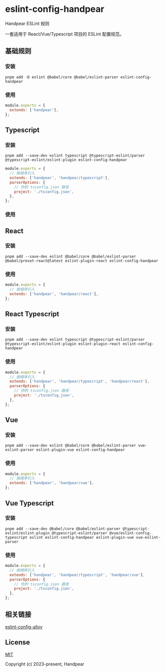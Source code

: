 # eslint-config-handpear

Handpear ESLint 规则

一套适用于 React/Vue/Typescript 项目的 ESLint 配置规范。

## 基础规则

### 安装

```shell
pnpm add -D eslint @babel/core @babel/eslint-parser eslint-config-handpear
```

### 使用

```js
module.exports = {
  extends: ['handpear'],
};
```

## Typescript

### 安装

```shell
pnpm add --save-dev eslint typescript @typescript-eslint/parser @typescript-eslint/eslint-plugin eslint-config-handpear
```

```js
module.exports = {
  // 按顺序引入
  extends: ['handpear', 'handpear/typescript'],
  parserOptions: {
    // 你的 tsconfig.json 路径
    project: './tsconfig.json',
  },
};
```

### 使用

## React

### 安装

```shell
pnpm add --save-dev eslint @babel/core @babel/eslint-parser @babel/preset-react@latest eslint-plugin-react eslint-config-handpear
```

### 使用

```js
module.exports = {
  // 按顺序引入
  extends: ['handpear', 'handpear/react'],
};
```

## React Typescript

### 安装

```shell
pnpm add --save-dev eslint typescript @typescript-eslint/parser @typescript-eslint/eslint-plugin eslint-plugin-react eslint-config-handpear
```

### 使用

```js
module.exports = {
  // 按顺序引入
  extends: ['handpear', 'handpear/typescript', 'handpear/react'],
  parserOptions: {
    // 你的 tsconfig.json 路径
    project: './tsconfig.json',
  },
};
```

## Vue

### 安装

```shell
pnpm add --save-dev eslint @babel/core @babel/eslint-parser vue-eslint-parser eslint-plugin-vue eslint-config-handpear
```

### 使用

```js
module.exports = {
  // 按顺序引入
  extends: ['handpear', 'handpear/vue'],
};
```

## Vue Typescript

### 安装

```shell
pnpm add --save-dev @babel/core @babel/eslint-parser @typescript-eslint/eslint-plugin @typescript-eslint/parser @vue/eslint-config-typescript eslint eslint-config-handpear eslint-plugin-vue vue-eslint-parser

```

### 使用

```js
module.exports = {
  // 按顺序引入
  extends: ['handpear', 'handpear/typescript', 'handpear/vue'],
  parserOptions: {
    // 你的 tsconfig.json 路径
    project: './tsconfig.json',
  },
};
```

## 相关链接

[eslint-config-alloy](https://alloyteam.github.io/eslint-config-alloy/?language=zh-CN)

## License

[MIT](https://github.com/Handpear/eslint-config-handpear/blob/main/LICENSE)

Copyright (c) 2023-present, Handpear
